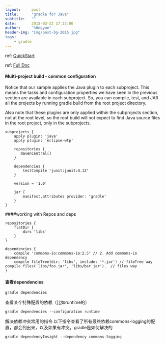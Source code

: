 ```yaml
---
layout:     post
title:      "gradle for Java"
subtitle:   ""
date:       2015-03-22 17:33:00
author:     "h0ngyue"
header-img: "img/post-bg-2015.jpg"
tags:
    - gradle
---
```


ref: [QuickStart](https://docs.gradle.org/current/userguide/tutorial_java_projects.html#javaQuickstart)

ref: [Full Doc](https://docs.gradle.org/current/userguide/java_plugin.html)

#### Multi-project build - common configuration

Notice that our sample applies the Java plugin to each subproject. This means the tasks and configuration properties we have seen in the previous section are available in each subproject. So, you can compile, test, and JAR all the projects by running gradle build from the root project directory.

Also note that these plugins are only applied within the subprojects section, not at the root level, so the root build will not expect to find Java source files in the root project, only in the subprojects.

```
subprojects {
    apply plugin: 'java'
    apply plugin: 'eclipse-wtp'

    repositories {
       mavenCentral()
    }

    dependencies {
        testCompile 'junit:junit:4.12'
    }

    version = '1.0'

    jar {
        manifest.attributes provider: 'gradle'
    }
}

```

####working with Repos and deps


```
repositories {
	flatDir {
		dirs 'libs'
	}
}

dependencies {
    compile 'commons-io:commons-io:2.5' // 2. Add commons-io dependency
    compile fileTree(dir: 'libs', include: '*.jar') // fileTree way	 compile files('libs/foo.jar', 'libs/bar.jar').  // files way
}

```

#### 查看dependencies
 
 ```
 gradle dependencies
 ```
 
 查看某个特殊配置的依赖（比如runtime的）
 
 ```
 gradle dependencies --configuration runtime
 ```
 
 解决依赖冲突常用的指令
 以下指令查看了所有最终依赖commons-logging的配置，都会列出来，以及如果有冲突，gradle是如何解决的
 
 ```
 gradle dependencyInsight --dependency commons-logging
 ```